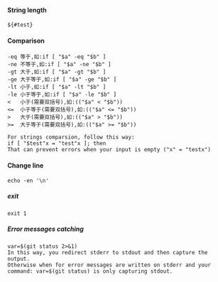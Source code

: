 #### String length  
    ${#test}
    
#### Comparison
    -eq 等于,如:if [ "$a" -eq "$b" ]   
    -ne 不等于,如:if [ "$a" -ne "$b" ]   
    -gt 大于,如:if [ "$a" -gt "$b" ]   
    -ge 大于等于,如:if [ "$a" -ge "$b" ]   
    -lt 小于,如:if [ "$a" -lt "$b" ]   
    -le 小于等于,如:if [ "$a" -le "$b" ]   
    <   小于(需要双括号),如:(("$a" < "$b"))   
    <=  小于等于(需要双括号),如:(("$a" <= "$b"))   
    >   大于(需要双括号),如:(("$a" > "$b"))   
    >=  大于等于(需要双括号),如:(("$a" >= "$b"))  
    
    For strings comparsion, follow this way: 
    if [ "$test"x = "test"x ]; then
    That can prevent errors when your input is empty ("x" = "testx")

#### Change line
    echo -en '\n'
    
##### exit
    exit 1
    
##### Error messages catching
    var=$(git status 2>&1)
    In this way, you redirect stderr to stdout and then capture the output.
    Otherwise when for error messages are written on stderr and your command: var=$(git status) is only capturing stdout.
